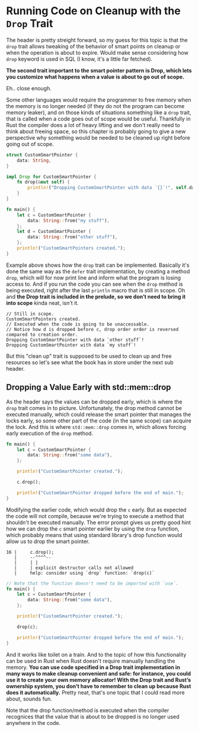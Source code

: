 # Running Code on Cleanup with the `Drop` Trait

The header is pretty streight forward, so my guess for this topic is that the `drop` trait allows tweaking of the behavior of smart points on cleanup or when the operation is about to expire. Would make sense considering how `drop` keyword is used in SQL (I know, it's a little far fetched).

**The second trait important to the smart pointer pattern is Drop, which lets you customize what happens when a value is about to go out of scope.**

Eh.. close enough.

Some other languages would require the programmer to free memory when the memory is no longer needed (if they do not the program can become memory leaker), and on those kinds of situations something like a `drop` trait, that is called when a code goes out of scope would be useful. Thankfully in Rust the compiler does a lot of heavy lifting and we don't really need to think about freeing space, so this chapter is probably going to give a new perspective why something would be needed to be cleaned up right before going out of scope.

```rs
struct CustomSmartPointer {
    data: String,
}

impl Drop for CustomSmartPointer {
    fn drop(&mut self) {
        println!("Dropping CustomSmartPointer with data `{}`!", self.data);
    }
}

fn main() {
    let c = CustomSmartPointer {
        data: String::from("my stuff"),
    };
    let d = CustomSmartPointer {
        data: String::from("other stuff"),
    };
    println!("CustomSmartPointers created.");
}
```

Example above shows how the `drop` trait can be implemented. Basically it's done the same way as the `defer` trait implementation, by creating a method `drop`, which will for now print line and inform what the program is losing access to. And if you run the code you can see when the `drop` method is being executed, right after the last `println` macro that is still in scope. Oh and **the Drop trait is included in the prelude, so we don’t need to bring it into scope** kinda neat, isn't it.

```
// Still in scope.
CustomSmartPointers created.
// Executed when the code is going to be unaccessable.
// Notice how d is dropped before c, drop order order is reversed compared to creation order.
Dropping CustomSmartPointer with data `other stuff`!
Dropping CustomSmartPointer with data `my stuff`!
```

But this "clean up" trait is supposed to be used to clean up and free resources so let's see what the book has in store under the next sub header.

## Dropping a Value Early with std::mem::drop

As the header says the values can be dropped early, which is where the `drop` trait comes in to picture. Unfortunately, the drop method cannot be executed manually, which could release the smart pointer that manages the locks early, so some other part of the code (in the same scope) can acquire the lock. And this is where `std::mem::drop` comes in, which allows forcing early execution of the `drop` method.

```rs
fn main() {
    let c = CustomSmartPointer {
        data: String::from("some data"),
    };

    println!("CustomSmartPointer created.");

    c.drop();

    println!("CustomSmartPointer dropped before the end of main.");
}
```

Modifying the earlier code, which would drop the `c` early. But as expected the code will not compile, because we're trying to execute a method that shouldn't be executed manually. The error prompt gives us pretty good hint how we can drop the `c` smart pointer earlier by using the `drop` function, which probably means that using standard library's drop function would allow us to drop the smart pointer.

```
16 |     c.drop();
   |     --^^^^--
   |     | |
   |     | explicit destructor calls not allowed
   |     help: consider using `drop` function: `drop(c)`
```

```rs
// Note that the function doesn't need to be imported with `use`.
fn main() {
    let c = CustomSmartPointer {
        data: String::from("some data"),
    };

    println!("CustomSmartPointer created.");

    drop(c);

    println!("CustomSmartPointer dropped before the end of main.");
}
```

And it works like toilet on a train. And to the topic of how this functionality can be used in Rust when Rust doesn't require manually handling the memory. **You can use code specified in a Drop trait implementation in many ways to make cleanup convenient and safe: for instance, you could use it to create your own memory allocator! With the Drop trait and Rust’s ownership system, you don’t have to remember to clean up because Rust does it automatically.** Pretty neat, that's one topic that I could read more about, sounds fun.

Note that the drop function/method is executed when the compiler recognices that the value that is about to be dropped is no longer used anywhere in the code.